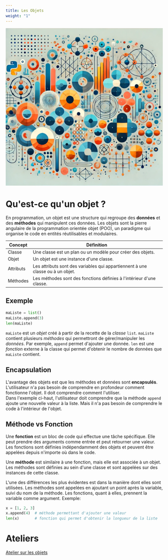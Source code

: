```yaml
---
title: Les Objets
weight: "1"
---
```


![](objets.png?width=25vw)


# Qu'est-ce qu'un objet ?

En programmation, un objet est une structure qui regroupe des **données** et des **méthodes** qui manipulent ces données. Les objets sont la pierre angulaire de la programmation orientée objet (POO), un paradigme qui organise le code en entités réutilisables et modulaires.


| Concept | Définition |
| --- | --- |
| Classe | Une classe est un plan ou un modèle pour créer des objets. |
| Objet | Un objet est une instance d'une classe. |
| Attributs | Les attributs sont des variables qui appartiennent à une classe ou à un objet. |
| Méthodes | Les méthodes sont des fonctions définies à l'intérieur d'une classe. |


## Exemple

```python
maListe = list()
maListe.append(3)
len(maListe)

```

`maListe` est un *objet* créé à partir de la recette de la *classe* `list`.
`maListe` contient plusieurs *méthodes* qui permettront de gérer/manipuler les *données*.
Par exemple, `append` permet d'ajouter une donnée.
`len` est une *fonction* externe à la classe qui permet d'obtenir le nombre de données que `maListe` contient.


## Encapsulation

L'avantage des objets est que les méthodes et données sont **encapsulés**.
L'utilisateur n'a pas besoin de comprendre en profondeur comment fonctionne l'objet.
Il doit comprendre comment l'utiliser.  
Dans l'exemple ci-haut, l'utilisateur doit comprendre que la méthode `append` ajoute une nouvelle valeur à la liste. Mais il n'a pas besoin de comprendre le code à l'intérieur de l'objet.




## Méthode vs Fonction

Une **fonction** est un bloc de code qui effectue une tâche spécifique. Elle peut prendre des arguments comme entrée et peut retourner une valeur. Les fonctions sont définies indépendamment des objets et peuvent être appelées depuis n'importe où dans le code.

Une **méthode** est similaire à une fonction, mais elle est associée à un objet. Les méthodes sont définies au sein d'une classe et sont appelées sur des instances de cette classe.


L'une des différences les plus évidentes est dans la manière dont elles sont utilisées.
Les méthodes sont appelées en ajoutant un point après la variable, suivi du nom de la méthode.
Les fonctions, quant à elles, prennent la variable comme argument. Exemple:

```python
x = [1, 2, 3]
x.append(4)  # méthode permettant d'ajouter une valeur
len(x)       # fonction qui permet d'obtenir la longueur de la liste
```


# Ateliers

[Atelier sur les objets](atelier_objets.ipynb)
